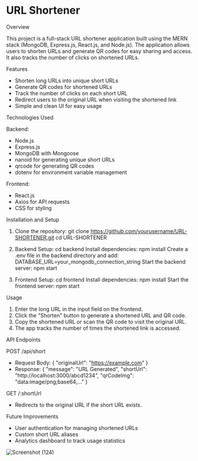 # URL Shortener

Overview

This project is a full-stack URL shortener application built using the MERN stack (MongoDB, Express.js, React.js, and Node.js). The application allows users to shorten URLs and generate QR codes for easy sharing and access. It also tracks the number of clicks on shortened URLs.

Features

- Shorten long URLs into unique short URLs
- Generate QR codes for shortened URLs
- Track the number of clicks on each short URL
- Redirect users to the original URL when visiting the shortened link
- Simple and clean UI for easy usage

Technologies Used

Backend:
- Node.js
- Express.js
- MongoDB with Mongoose
- nanoid for generating unique short URLs
- qrcode for generating QR codes
- dotenv for environment variable management

Frontend:
- React.js
- Axios for API requests
- CSS for styling

Installation and Setup

1. Clone the repository:
   git clone https://github.com/yourusername/URL-SHORTENER.git
   cd URL-SHORTENER

2. Backend Setup:
   cd backend
   Install dependencies:
   npm install
   Create a .env file in the backend directory and add:
   DATABASE_URL=your_mongodb_connection_string
   Start the backend server:
   npm start

3. Frontend Setup:
   cd frontend
   Install dependencies:
   npm install
   Start the frontend server:
   npm start

Usage

1. Enter the long URL in the input field on the frontend.
2. Click the "Shorten" button to generate a shortened URL and QR code.
3. Copy the shortened URL or scan the QR code to visit the original URL.
4. The app tracks the number of times the shortened link is accessed.

API Endpoints

POST /api/short
- Request Body: { "originalUrl": "https://example.com" }
- Response: { "message": "URL Generated", "shortUrl": "http://localhost:3000/abcd1234", "qrCodeImg": "data:image/png;base64,..." }

GET /:shortUrl
- Redirects to the original URL if the short URL exists.

Future Improvements

- User authentication for managing shortened URLs
- Custom short URL aliases
- Analytics dashboard to track usage statistics

![Screenshot (124)](https://github.com/user-attachments/assets/fbe032c0-c8c1-4c50-bfc8-54652ee24754)
